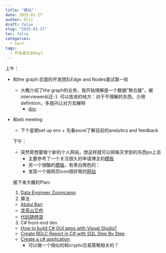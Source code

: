 ```yaml
---
title: "建站"
date: 2025-01-17
author: Oliz
draft: false
slug: "2025-01-17"
toc: false
categories:
  - test
tags:
  - 开发者日志Day1
---
```


上午：
- 和the graph 后面的开发团队Edge and Nodes面试第一轮
  - 大概介绍了the graph的业务，我开始理解是一个数据“聚合器”，被interviewer纠正-》可以改进的地方：对于不理解的东西，少用definition，多提问让对方去解释
    - [doc](https://thegraph.com/docs/en/subgraphs/quick-start/)
- 和wb meeting 
  - 下个星期set up env + 先看excel了解目前的analytics and feedback

  下午：
  - 突然奇想要做个新的个人网站，想这样就可以把每天学到的东西po上去
    - 主要参考了一个关注很久的申请博主的[模版](https://hongtaoh.com/cn/2021/03/02/personal-website-tutorial/)
    - 另一个很酷的[模版](https://hugo-paper.vercel.app/)，有黑白两色的： 
    - 发现一个做网页icon很好用的[网站](https://icon.kitchen/)
 

  接下来大概的Plan:
  1. [Data Engineer Zoomcamp](https://github.com/DataTalksClub/data-engineering-zoomcamp)
  2. 算法
  - [Abdul Bari](https://github.com/DataTalksClub/data-engineering-zoomcamp)
  - [灵茶山艾府](https://www.bilibili.com/video/BV1bP411c7oJ/?spm_id_from=333.1387.0.0&vd_source=d0dd9c43755d349b2505a2e32bf5dda6)
  - [代码随想录](https://programmercarl.com/%E6%95%B0%E7%BB%84%E7%90%86%E8%AE%BA%E5%9F%BA%E7%A1%80.html)
  3. C# front-end dev
  - [How to build C# GUI apps with Visual Studio?](https://www.youtube.com/watch?v=AYBkwFen5Ns)
  - [Create RDLC Report in C# with SQL Step By Step](https://www.youtube.com/watch?v=-Mzd_JLS-Gs)
  - [Create a c# application](https://www.youtube.com/watch?v=wfWxdh-_k_4)
    - 可以做一个相似的和crypto交易策略相关的？
